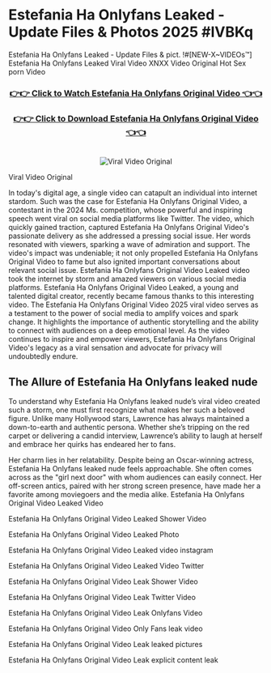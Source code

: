 # Estefania Ha Onlyfans Leaked - Update Files & Photos 2025 #IVBKq

Estefania Ha Onlyfans Leaked - Update Files & pict. !#[NEW-X~VIDEOs™] Estefania Ha Onlyfans Leaked Viral Video XNXX Video Original Hot Sex porn Video
<br>
<div align="center">
<h3><a href="https://links2leaks.com?utm_source=estefaniaha&utm_medium=gitlong" rel="nofollow">👉👉 Click to Watch Estefania Ha Onlyfans Original Video 👈👈</a></h3>
<h3><a href="https://links2leaks.com?utm_source=estefaniaha&utm_medium=gitlong" rel="nofollow">👉👉 Click to Download Estefania Ha Onlyfans Original Video 👈👈</a></h3>
<br>
<a href="https://links2leaks.com?utm_source=estefaniaha&utm_medium=gitlong" rel="nofollow"><img src="https://i.ibb.co/Gkj2r4b/banner.png" alt="Viral Video Original" style="max-width: 100%; display: inline-block;" data-target="animated-image.originalImage"></a>
</div>

Viral Video Original

In today's digital age, a single video can catapult an individual into internet stardom. Such was the case for Estefania Ha Onlyfans Original Video, a contestant in the 2024 Ms. competition, whose powerful and inspiring speech went viral on social media platforms like Twitter.
The video, which quickly gained traction, captured Estefania Ha Onlyfans Original Video's passionate delivery as she addressed a pressing social issue. Her words resonated with viewers, sparking a wave of admiration and support. The video's impact was undeniable; it not only propelled Estefania Ha Onlyfans Original Video to fame but also ignited important conversations about relevant social issue.
Estefania Ha Onlyfans Original Video Leaked video took the internet by storm and amazed viewers on various social media platforms. Estefania Ha Onlyfans Original Video Leaked, a young and talented digital creator, recently became famous thanks to this interesting video.
The Estefania Ha Onlyfans Original Video 2025 viral video serves as a testament to the power of social media to amplify voices and spark change. It highlights the importance of authentic storytelling and the ability to connect with audiences on a deep emotional level. As the video continues to inspire and empower viewers, Estefania Ha Onlyfans Original Video's legacy as a viral sensation and advocate for privacy will undoubtedly endure.

<h2>The Allure of Estefania Ha Onlyfans leaked nude</h2>


To understand why Estefania Ha Onlyfans leaked nude’s viral video created such a storm, one must first recognize what makes her such a beloved figure. Unlike many Hollywood stars, Lawrence has always maintained a down-to-earth and authentic persona. Whether she’s tripping on the red carpet or delivering a candid interview, Lawrence’s ability to laugh at herself and embrace her quirks has endeared her to fans.

Her charm lies in her relatability. Despite being an Oscar-winning actress, Estefania Ha Onlyfans leaked nude feels approachable. She often comes across as the "girl next door" with whom audiences can easily connect. Her off-screen antics, paired with her strong screen presence, have made her a favorite among moviegoers and the media alike.
Estefania Ha Onlyfans Original Video Leaked Video

Estefania Ha Onlyfans Original Video Leaked Shower Video

Estefania Ha Onlyfans Original Video Leaked Photo

Estefania Ha Onlyfans Original Video Leaked video instagram

Estefania Ha Onlyfans Original Video Leaked Video Twitter

Estefania Ha Onlyfans Original Video Leak Shower Video

Estefania Ha Onlyfans Original Video Leak Twitter Video

Estefania Ha Onlyfans Original Video Leak Onlyfans Video

Estefania Ha Onlyfans Original Video Only Fans leak video

Estefania Ha Onlyfans Original Video Leak leaked pictures

Estefania Ha Onlyfans Original Video Leak explicit content leak